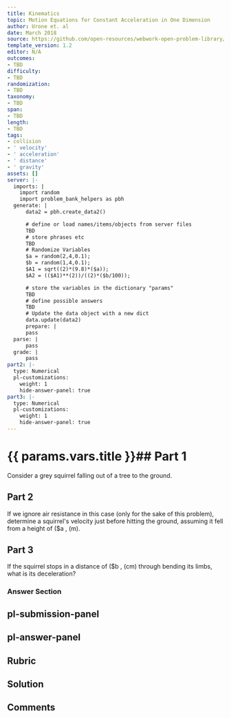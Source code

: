 ```yaml
---
title: Kinematics
topic: Motion Equations for Constant Acceleration in One Dimension
author: Urone et. al
date: March 2018
source: https://github.com/open-resources/webwork-open-problem-library/tree/master/Contrib/BrockPhysics/College_Physics_Urone/2.Kinematics/NU_U17-2-05-016.pg
template_version: 1.2
editor: N/A
outcomes:
- TBD
difficulty:
- TBD
randomization:
- TBD
taxonomy:
- TBD
span:
- TBD
length:
- TBD
tags:
- collision
- ' velocity'
- ' acceleration'
- ' distance'
- ' gravity'
assets: []
server: |-
  imports: |
    import random
    import problem_bank_helpers as pbh
  generate: |
      data2 = pbh.create_data2()

      # define or load names/items/objects from server files
      TBD
      # store phrases etc
      TBD
      # Randomize Variables
      $a = random(2,4,0.1);
      $b = random(1,4,0.1);
      $A1 = sqrt((2)*(9.8)*($a));
      $A2 = (($A1)**(2))/((2)*($b/100));

      # store the variables in the dictionary "params"
      TBD
      # define possible answers
      TBD
      # Update the data object with a new dict
      data.update(data2)
      prepare: |
      pass
  parse: |
      pass
  grade: |
      pass
part2: |-
  type: Numerical
  pl-customizations:
    weight: 1
    hide-answer-panel: true
part3: |-
  type: Numerical
  pl-customizations:
    weight: 1
    hide-answer-panel: true
---
```


# {{ params.vars.title }}## Part 1 
Consider a grey squirrel falling out of a tree to the ground. 
## Part 2 
If we ignore air resistance in this case (only for the sake of this problem), determine a squirrel's velocity just before hitting the ground, assuming it fell from a height of ($a , (m). 
## Part 3 
If the squirrel stops in a distance of ($b , (cm) through bending its limbs, what is its deceleration? 


### Answer Section 


## pl-submission-panel 


## pl-answer-panel 


## Rubric 


## Solution 


## Comments 


